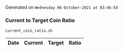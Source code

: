 Generated on `Wednesday 06-October-2021 at 03:46:54`

### Current to Target Coin Ratio
`current_coin_ratio.sh`

Date|Current|Target|Ratio
---|---|---|---
